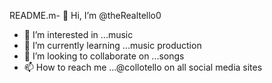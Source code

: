 README.m- 👋 Hi, I’m @theRealtello0
- 👀 I’m interested in ...music
- 🌱 I’m currently learning ...music production
- 💞️ I’m looking to collaborate on ...songs
- 📫 How to reach me ...@collotello on all social media sites

<!---
theRealtello0/theRealtello0 is a ✨ special ✨ repository because its `README.md` (this file) appears on your GitHub profile.
You can click the Preview link to take a look at your changes.
--->
